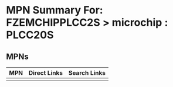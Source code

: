 



# MPN Summary For: FZEMCHIPPLCC2S > microchip : PLCC20S

## MPNs
  

|MPN|Direct Links|Search Links|
| :--- | :--- | :--- |
||||
